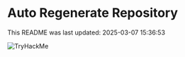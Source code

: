 # Auto Regenerate Repository

This README was last updated: 2025-03-07 15:36:53

 ![TryHackMe](https://tryhackme.com/badge/533634)